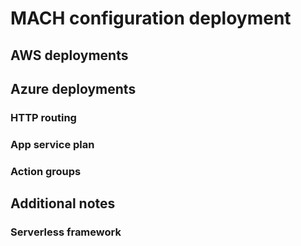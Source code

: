# MACH configuration deployment

## AWS deployments

## Azure deployments

### HTTP routing

### App service plan

### Action groups

## Additional notes

### Serverless framework